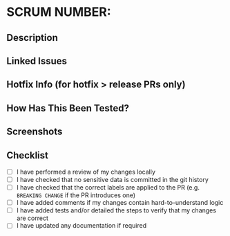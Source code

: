 # SCRUM NUMBER:
<!--- Add scrum number here (e.g. SCRUM-3)-->


## Description
<!--- Provide a general summary and describe the changes in detail -->


## Linked Issues
<!--- If it resolves any open issue, please link them here. -->
<!--- e.g. resolves #ISSUE_NUMBER (issues from the same repo) -->
<!--- e.g. resolves dsaidgovsg/tcs-ui#ISSUE_NUMBER (issues from an external repo) -->


## Hotfix Info (for hotfix > release PRs only)
<!--- Hotfix should first be merged back into `master`. --->
<!--- Please link to PR where this was done (e.g. #ISSUE_NUMBER) --->
<!--- If not, please state the reasons why the merge back is not needed. --->


## How Has This Been Tested?
<!--- Please describe how you tested your changes. -->
<!--- Include details of your testing environment, and the tests you ran to -->
<!--- see how your change affects other areas of the code, etc. -->


## Screenshots
<!--- Include images relevant to the PR here. --->


## Checklist
<!--- Put an `x` in each box as you check off the items -->
- [ ] I have performed a review of my changes locally
- [ ] I have checked that no sensitive data is committed in the git history
- [ ] I have checked that the correct labels are applied to the PR (e.g. `BREAKING CHANGE` if the PR introduces one)
- [ ] I have added comments if my changes contain hard-to-understand logic
- [ ] I have added tests and/or detailed the steps to verify that my changes are correct
- [ ] I have updated any documentation if required
